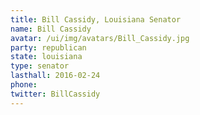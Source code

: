 ```yaml
---
title: Bill Cassidy, Louisiana Senator
name: Bill Cassidy
avatar: /ui/img/avatars/Bill_Cassidy.jpg
party: republican
state: louisiana
type: senator
lasthall: 2016-02-24
phone: 
twitter: BillCassidy
---
```

